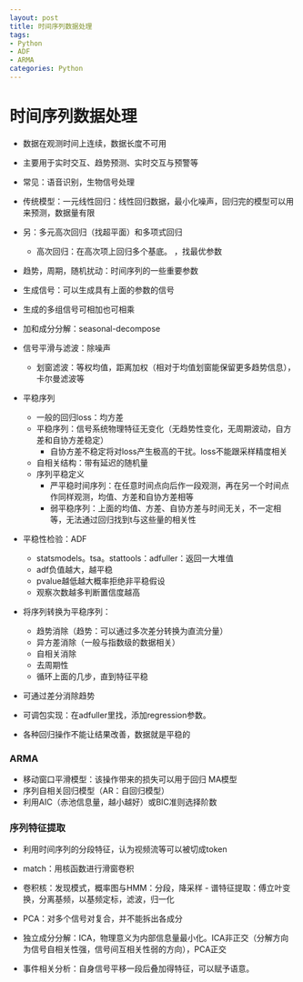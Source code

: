 ```yaml
---
layout: post
title: 时间序列数据处理
tags: 
- Python
- ADF
- ARMA
categories: Python
---
```




# 时间序列数据处理

- 数据在观测时间上连续，数据长度不可用
- 主要用于实时交互、趋势预测、实时交互与预警等
- 常见：语音识别，生物信号处理
- 传统模型：一元线性回归：线性回归数据，最小化噪声，回归完的模型可以用来预测，数据量有限

- 另：多元高次回归（找超平面）和多项式回归
    - 高次回归：在高次项上回归多个基底。                                                                                                                                                            ，找最优参数
    
- 趋势，周期，随机扰动：时间序列的一些重要参数
- 生成信号：可以生成具有上面的参数的信号
- 生成的多组信号可相加也可相乘
- 加和成分分解：seasonal-decompose
- 信号平滑与滤波：除噪声
    - 划窗滤波：等权均值，距离加权（相对于均值划窗能保留更多趋势信息），卡尔曼滤波等

- 平稳序列
    - 一般的回归loss：均方差
    - 平稳序列：信号系统物理特征无变化（无趋势性变化，无周期波动，自方差和自协方差稳定）
        - 自协方差不稳定将对loss产生极高的干扰。loss不能跟采样精度相关
    - 自相关结构：带有延迟的随机量
    - 序列平稳定义
        - 严平稳时间序列：在任意时间点向后作一段观测，再在另一个时间点作同样观测，均值、方差和自协方差相等
        - 弱平稳序列：上面的均值、方差、自协方差与时间无关，不一定相等，无法通过回归找到t与这些量的相关性
    
- 平稳性检验：ADF
    - statsmodels。tsa。stattools：adfuller：返回一大堆值
    - adf负值越大，越平稳
    - pvalue越低越大概率拒绝非平稳假设
    - 观察次数越多判断置信度越高

- 将序列转换为平稳序列：
    - 趋势消除（趋势：可以通过多次差分转换为直流分量）
    - 异方差消除（一般与指数级的数据相关）
    - 自相关消除
    - 去周期性
    - 循环上面的几步，直到特征平稳

- 可通过差分消除趋势
- 可调包实现：在adfuller里找，添加regression参数。
- 各种回归操作不能让结果改善，数据就是平稳的

### ARMA

- 移动窗口平滑模型：该操作带来的损失可以用于回归 MA模型
- 序列自相关回归模型（AR：自回归模型）
- 利用AIC（赤池信息量，越小越好）或BIC准则选择阶数


### 序列特征提取


- 利用时间序列的分段特征，认为视频流等可以被切成token
- match：用核函数进行滑窗卷积
- 卷积核：发现模式，概率图与HMM：分段，降采样                                                                             - 谱特征提取：傅立叶变换，分离基频，以基频定标，滤波，归一化
- PCA：对多个信号对复合，并不能拆出各成分
- 独立成分分解：ICA，物理意义为内部信息量最小化。ICA非正交（分解方向为信号自相关性强，信号间互相关性弱的方向），PCA正交


- 事件相关分析：自身信号平移一段后叠加得特征，可以赋予语意。













